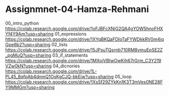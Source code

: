 # Assignmnet-04-Hamza-Rehmani
00_intro_python
https://colab.research.google.com/drive/1oFJBFcXNjG2QA4gYOW5hnoFHXYf4Y9Am?usp=sharing
01_expressions
https://colab.research.google.com/drive/1XYqBKQaFDIoTaFYWDkkRV0m4iqGpe6b2?usp=sharing
02_lists
https://colab.research.google.com/drive/15JPsuTQsrnb710RM8vmuEpSE2Z_pgMuQ?usp=sharing
03_if_statements
https://colab.research.google.com/drive/1MXojVBIwOwKih67rGrm_C3Y219VZw0kN?usp=sharing
04_dicnories
https://colab.research.google.com/drive/1L-PL45_8qfpAb4dnmQ1OsKgCJQ-bkEiw?usp=sharing
05_loop
https://colab.research.google.com/drive/1XsSf29ZYkKn1K3T3mVes0NE28FY9MMGm?usp=sharing




